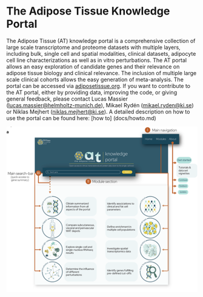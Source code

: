 # The Adipose Tissue Knowledge Portal

The Adipose Tissue (AT) knowledge portal is a comprehensive collection of large scale transcriptome and proteome datasets with multiple layers, including bulk, single cell and spatial modalities, clinical datasets, adipocyte cell line characterizations as well as in vitro perturbations. The AT portal allows an easy exploration of candidate genes and their relevance on adipose tissue biology and clinical relevance. The inclusion of multiple large scale clinical cohorts allows the easy generation of meta-analysis. The portal can be accessed via [adiposetissue.org](https://adiposetissue.org/). If you want to contribute to the AT portal, either by providing data, improving the code, or giving general feedback, please contact Lucas Massier (lucas.massier@helmholtz-munich.de), Mikael Rydén (mikael.ryden@ki.se) or Niklas Mejhert (niklas.mejhert@ki.se).
A detailed description on how to use the portal can be found here: [how to] (docs/howto.md)

![Portal Overview](img/Fig1_git.png)
